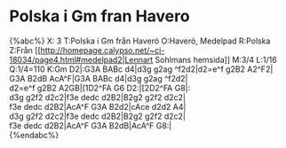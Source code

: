 # Polska i Gm fran Havero

{%abc%}
X: 3
T:Polska i Gm från Haverö
O:Haverö, Medelpad
R:Polska
Z:Från [[http://homepage.calypso.net/~ci-18034/page4.html#medelpad2|Lennart Sohlmans hemsida]]
M:3/4
L:1/16
Q:1/4=110
K:Gm
D2|:G3A BABc d4|d3g g2ag ^f2d2|d2=e^f g2B2 A2^F2|\
G3A B2dB AcA^F|G3A BABc d4|d3g g2ag ^f2d2|\
d2=e^f g2B2 A2GB|[1D2^FA G6 D2:|[2D2^FA G8|:\
d3g g2f2 d2c2|f3e dedc d2B2|B2g2 g2f2 d2c2|\
f3e dedc d2B2|AcA^F G3A B2d2|cAce d2d2 A4|\
d3g g2f2 d2c2|f3e dedc d2B2|B2g2 g2f2 d2c2|\
f3e dedc d2B2|AcA^F G3A B2dB|AcA^F G8:|\
{%endabc%}

